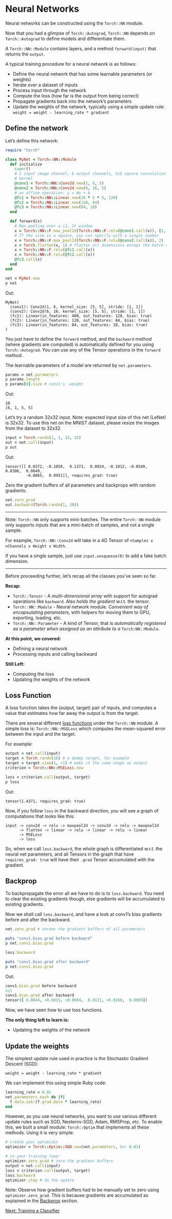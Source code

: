 # Neural Networks

Neural networks can be constructed using the `Torch::NN` module.

Now that you had a glimpse of `Torch::Autograd`, `Torch::NN` depends on `Torch::Autograd` to define models and differentiate them.

A `Torch::NN::Module` contains layers, and a method `forward(input)` that returns the `output`.

A typical training procedure for a neural network is as follows:

- Define the neural network that has some learnable parameters (or weights)
- Iterate over a dataset of inputs
- Process input through the network
- Compute the loss (how far is the output from being correct)
- Propagate gradients back into the network’s parameters
- Update the weights of the network, typically using a simple update rule: `weight = weight - learning_rate * gradient`

## Define the network

Let’s define this network:

```ruby
require "torch"

class MyNet < Torch::NN::Module
  def initialize
    super()
    # 1 input image channel, 6 output channels, 5x5 square convolution
    # kernel
    @conv1 = Torch::NN::Conv2d.new(1, 6, 5)
    @conv2 = Torch::NN::Conv2d.new(6, 16, 5)
    # an affine operation: y = Wx + b
    @fc1 = Torch::NN::Linear.new(16 * 5 * 5, 120)
    @fc2 = Torch::NN::Linear.new(120, 84)
    @fc3 = Torch::NN::Linear.new(84, 10)
  end

  def forward(x)
    # Max pooling over a (2, 2) window
    x = Torch::NN::F.max_pool2d(Torch::NN::F.relu(@conv1.call(x)), [2, 2])
    # If the size is a square, you can specify with a single number
    x = Torch::NN::F.max_pool2d(Torch::NN::F.relu(@conv2.call(x)), 2)
    x = Torch.flatten(x, 1) # flatten all dimensions except the batch dimension
    x = Torch::NN::F.relu(@fc1.call(x))
    x = Torch::NN::F.relu(@fc2.call(x))
    @fc3.call(x)
  end
end

net = MyNet.new
p net
```

Out:

```text
MyNet(
  (conv1): Conv2d(1, 6, kernel_size: [5, 5], stride: [1, 1])
  (conv2): Conv2d(6, 16, kernel_size: [5, 5], stride: [1, 1])
  (fc1): Linear(in_features: 400, out_features: 120, bias: true)
  (fc2): Linear(in_features: 120, out_features: 84, bias: true)
  (fc3): Linear(in_features: 84, out_features: 10, bias: true)
)
```

You just have to define the `forward` method, and the `backward` method (where gradients are computed) is automatically defined for you using `Torch::Autograd`. You can use any of the Tensor operations in the `forward` method.

The learnable parameters of a model are returned by `net.parameters`.

```ruby
params = net.parameters
p params.length
p params[0].size # conv1's .weight
```

Out:

```text
10
[6, 1, 5, 5]
```

Let’s try a random 32x32 input. Note: expected input size of this net (LeNet) is 32x32. To use this net on the MNIST dataset, please resize the images from the dataset to 32x32.

```ruby
input = Torch.randn(1, 1, 32, 32)
out = net.call(input)
p out
```

Out:

```text
tensor([[ 0.0372, -0.1058,  0.1373,  0.0924, -0.1012, -0.0540,  0.0306,  0.0649,
         -0.0865,  0.0951]], requires_grad: true)
```

Zero the gradient buffers of all parameters and backprops with random gradients:

```ruby
net.zero_grad
out.backward(Torch.randn(1, 10))
```

---

Note: `Torch::NN` only supports mini-batches. The entire `Torch::NN` module only supports inputs that are a mini-batch of samples, and not a single sample.

For example, `Torch::NN::Conv2d` will take in a 4D Tensor of `nSamples x nChannels x Height x Width`.

If you have a single sample, just use `input.unsqueeze(0)` to add a fake batch dimension.

---

Before proceeding further, let’s recap all the classes you’ve seen so far.

**Recap:**

- `Torch::Tensor` - A *multi-dimensional array* with support for autograd operations like `backward`. Also *holds the gradient* w.r.t. the tensor.
- `Torch::NN::Module` - Neural network module. *Convenient way of encapsulating parameters*, with helpers for moving them to GPU, exporting, loading, etc.
- `Torch::NN::Parameter` - A kind of Tensor, that is *automatically registered as a parameter when assigned as an attribute to a* `Torch:NN::Module`.

**At this point, we covered:**

- Defining a neural network
- Processing inputs and calling backward

**Still Left:**

- Computing the loss
- Updating the weights of the network

## Loss Function

A loss function takes the (output, target) pair of inputs, and computes a value that estimates how far away the output is from the target.

There are several different [loss functions](https://pytorch.org/docs/nn.html#loss-functions) under the `Torch::NN` module. A simple loss is: `Torch::NN::MSELoss` which computes the mean-squared error between the input and the target.

For example:

```ruby
output = net.call(input)
target = Torch.randn(10) # a dummy target, for example
target = target.view(1, -1) # make it the same shape as output
criterion = Torch::NN::MSELoss.new

loss = criterion.call(output, target)
p loss
```

Out:

```text
tensor(1.4371, requires_grad: true)
```

Now, if you follow `loss` in the backward direction, you will see a graph of computations that looks like this:

```text
input -> conv2d -> relu -> maxpool2d -> conv2d -> relu -> maxpool2d
      -> flatten -> linear -> relu -> linear -> relu -> linear
      -> MSELoss
      -> loss
```

So, when we call `loss.backward`, the whole graph is differentiated w.r.t. the neural net parameters, and all Tensors in the graph that have `requires_grad: true` will have their `.grad` Tensor accumulated with the gradient.

## Backprop

To backpropagate the error all we have to do is to `loss.backward`. You need to clear the existing gradients though, else gradients will be accumulated to existing gradients.

Now we shall call `loss.backward`, and have a look at conv1’s bias gradients before and after the backward.

```ruby
net.zero_grad # zeroes the gradient buffers of all parameters

puts "conv1.bias.grad before backward"
p net.conv1.bias.grad

loss.backward

puts "conv1.bias.grad after backward"
p net.conv1.bias.grad
```

Out:

```ruby
conv1.bias.grad before backward
nil
conv1.bias.grad after backward
tensor([ 0.0044, -0.0015, -0.0084,  0.0121, -0.0160,  0.0089])
```

Now, we have seen how to use loss functions.

**The only thing left to learn is:**

- Updating the weights of the network

## Update the weights

The simplest update rule used in practice is the Stochastic Gradient Descent (SGD):

```text
weight = weight - learning_rate * gradient
```

We can implement this using simple Ruby code:

```ruby
learning_rate = 0.01
net.parameters.each do |f|
  f.data.sub!(f.grad.data * learning_rate)
end
```

However, as you use neural networks, you want to use various different update rules such as SGD, Nesterov-SGD, Adam, RMSProp, etc. To enable this, we built a small module: `Torch::Optim` that implements all these methods. Using it is very simple:

```ruby
# create your optimizer
optimizer = Torch::Optim::SGD.new(net.parameters, lr: 0.01)

# in your training loop:
optimizer.zero_grad # zero the gradient buffers
output = net.call(input)
loss = criterion.call(output, target)
loss.backward
optimizer.step # do the update
```

Note: Observe how gradient buffers had to be manually set to zero using `optimizer.zero_grad`. This is because gradients are accumulated as explained in the [Backprop](#backprop) section.

[Next: Training a Classifier](classifier.md)
